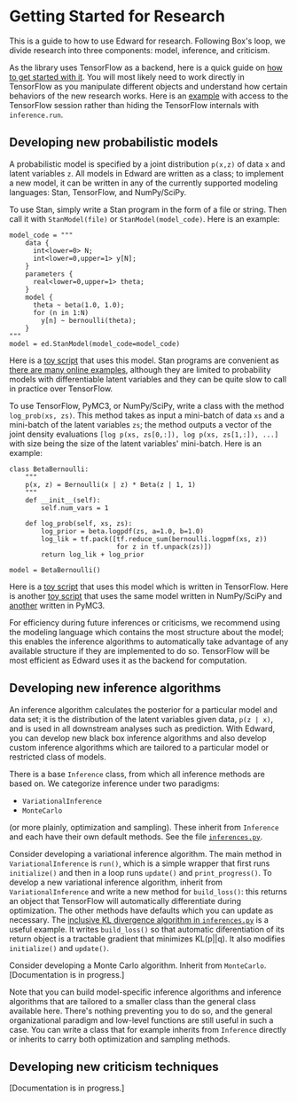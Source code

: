 # Getting Started for Research

This is a guide to how to use Edward for research. Following Box's loop, we divide research into three components: model, inference, and criticism.

As the library uses TensorFlow as a backend, here is a quick guide on [how to get started with it](tensorflow.md). You will most likely need to work directly in TensorFlow as you manipulate different objects and understand how certain behaviors of the new research works. Here is an [example](https://github.com/blei-lab/edward/blob/master/examples/normal_idiomatic_tf.py) with access to the TensorFlow session rather than hiding the TensorFlow internals with `inference.run`.

## Developing new probabilistic models

A probabilistic model is specified by a joint distribution `p(x,z)` of data `x` and latent variables `z`. All models in Edward are written as a class; to implement a new model, it can be written in any of the currently supported modeling languages: Stan, TensorFlow, and NumPy/SciPy.

To use Stan, simply write a Stan program in the form of a file or string. Then call it with `StanModel(file)` or `StanModel(model_code)`. Here is an example:
```{Python}
model_code = """
    data {
      int<lower=0> N;
      int<lower=0,upper=1> y[N];
    }
    parameters {
      real<lower=0,upper=1> theta;
    }
    model {
      theta ~ beta(1.0, 1.0);
      for (n in 1:N)
        y[n] ~ bernoulli(theta);
    }
"""
model = ed.StanModel(model_code=model_code)
```
Here is a [toy script](https://github.com/blei-lab/edward/blob/master/examples/beta_bernoulli_stan.py) that uses this model. Stan programs are convenient as [there are many online examples](https://github.com/stan-dev/example-models/wiki), although they are limited to probability models with differentiable latent variables and they can be quite slow to call in practice over TensorFlow.

To use TensorFlow, PyMC3, or NumPy/SciPy, write a class with the method `log_prob(xs, zs)`. This method takes as input a mini-batch of data `xs` and a mini-batch of the latent variables `zs`; the method outputs a vector of the joint density evaluations `[log p(xs, zs[0,:]), log p(xs, zs[1,:]), ...]` with size being the size of the latent variables' mini-batch. Here is an example:
```{Python}
class BetaBernoulli:
    """
    p(x, z) = Bernoulli(x | z) * Beta(z | 1, 1)
    """
    def __init__(self):
        self.num_vars = 1

    def log_prob(self, xs, zs):
        log_prior = beta.logpdf(zs, a=1.0, b=1.0)
        log_lik = tf.pack([tf.reduce_sum(bernoulli.logpmf(xs, z))
                           for z in tf.unpack(zs)])
        return log_lik + log_prior

model = BetaBernoulli()
```
Here is a [toy script](https://github.com/blei-lab/edward/blob/master/examples/beta_bernoulli_tf.py) that uses this model which is written in TensorFlow. Here is another [toy script](https://github.com/blei-lab/edward/blob/master/examples/beta_bernoulli_np.py) that uses the same model written in NumPy/SciPy and [another](https://github.com/blei-lab/edward/blob/master/examples/beta_bernoulli_pymc3.py) written in PyMC3.

For efficiency during future inferences or criticisms, we recommend using the modeling language which contains the most structure about the model; this enables the inference algorithms to automatically take advantage of any available structure if they are implemented to do so. TensorFlow will be most efficient as Edward uses it as the backend for computation.

## Developing new inference algorithms

An inference algorithm calculates the posterior for a particular model and data set; it is the distribution of the latent variables given data, `p(z | x)`, and is used in all downstream analyses such as prediction. With Edward, you can develop new black box inference algorithms and also develop custom inference algorithms which are tailored to a particular model or restricted class of models.

There is a base `Inference` class, from which all inference methods are based on. We categorize inference under two paradigms:

* `VariationalInference`
* `MonteCarlo`

(or more plainly, optimization and sampling). These inherit from `Inference` and each have their own default methods. See the file [`inferences.py`](https://github.com/blei-lab/edward/blob/master/edward/inferences.py).

Consider developing a variational inference algorithm.
The main method in `VariationalInference` is `run()`, which is a simple wrapper that first runs `initialize()` and then in a loop runs `update()` and `print_progress()`. To develop a new variational inference algorithm, inherit from `VariationalInference` and write a new method for `build_loss()`: this returns an object that TensorFlow will automatically differentiate during optimization. The other methods have defaults which you can update as necessary. The [inclusive KL divergence algorithm in `inferences.py`](https://github.com/blei-lab/edward/blob/master/edward/inferences.py) is a useful example. It writes `build_loss()` so that automatic diferentiation of its return object is a tractable gradient that minimizes KL(p||q). It also modifies `initialize()` and `update()`.

Consider developing a Monte Carlo algorithm. Inherit from `MonteCarlo`.[Documentation is in progress.]

Note that you can build model-specific inference algorithms and inference algorithms that are tailored to a smaller class than the general class available here. There's nothing preventing you to do so, and the general organizational paradigm and low-level functions are still useful in such a case. You can write a class that for example inherits from `Inference` directly or inherits to carry both optimization and sampling methods.

## Developing new criticism techniques

[Documentation is in progress.]
